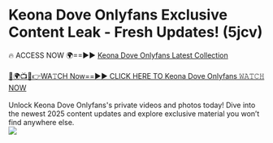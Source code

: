 # Keona Dove Onlyfans Exclusive Content Leak - Fresh Updates! (5jcv)

🔥 ACCESS NOW 🌍==►► <a href="https://tinyurl.com/kvy9nzfs" rel="nofollow">Keona Dove Onlyfans Latest Collection</a>
<br><br>
[🔴🌍📺📱👉WA𝚃CH Now==►► CLICK HERE TO Keona Dove Onlyfans 𝚆𝙰𝚃𝙲𝙷 NOW](https://tinyurl.com/kvy9nzfs)
<br><br>
Unlock Keona Dove Onlyfans's private videos and photos today! Dive into the newest 2025 content updates and explore exclusive material you won’t find anywhere else.
<br>
<a href="https://tinyurl.com/kvy9nzfs" rel="nofollow" data-target="animated-image.originalLink"><img src="https://camo.githubusercontent.com/8a4f000d20f83aca3bf7ec5f350d767afa0574a8a352519fd8cfa583a6f93a33/68747470733a2f2f692e696d6775722e636f6d2f644a486b345a712e676966" data-canonical-src="https://i.imgur.com/dJHk4Zq.gif" style="max-width: 100%; display: inline-block;" data-target="animated-image.originalImage"></a>
<br>
